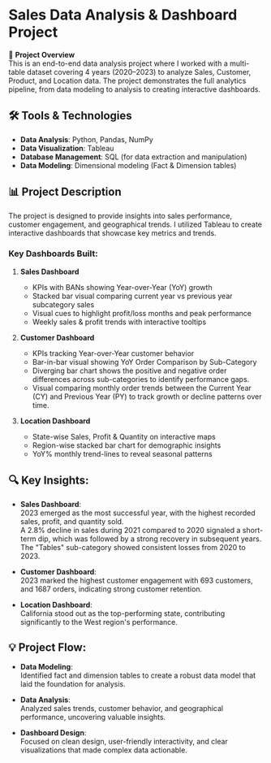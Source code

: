 # Sales Data Analysis & Dashboard Project

🚀 **Project Overview**  
This is an end-to-end data analysis project where I worked with a multi-table dataset covering 4 years (2020–2023) to analyze Sales, Customer, Product, and Location data. The project demonstrates the full analytics pipeline, from data modeling to analysis to creating interactive dashboards.

## 🛠️ Tools & Technologies
- **Data Analysis**: Python, Pandas, NumPy
- **Data Visualization**: Tableau
- **Database Management**: SQL (for data extraction and manipulation)
- **Data Modeling**: Dimensional modeling (Fact & Dimension tables)

## 📊 Project Description
The project is designed to provide insights into sales performance, customer engagement, and geographical trends. I utilized Tableau to create interactive dashboards that showcase key metrics and trends.

### Key Dashboards Built:
1. **Sales Dashboard**
    - KPIs with BANs showing Year-over-Year (YoY) growth
    - Stacked bar visual comparing current year vs previous year subcategory sales
    - Visual cues to highlight profit/loss months and peak performance
    - Weekly sales & profit trends with interactive tooltips
    

2. **Customer Dashboard**
    - KPIs tracking Year-over-Year customer behavior
    - Bar-in-bar visual showing YoY Order Comparison by Sub-Category
    - Diverging bar chart shows the positive and negative order differences across sub-categories to identify performance gaps.
    - Visual comparing monthly order trends between the Current Year (CY) and Previous Year (PY) to track growth or decline patterns over time.

3. **Location Dashboard**
    - State-wise Sales, Profit & Quantity on interactive maps
    - Region-wise stacked bar chart for demographic insights
    - YoY% monthly trend-lines to reveal seasonal patterns

## 🔍 Key Insights:
- **Sales Dashboard**:  
  2023 emerged as the most successful year, with the highest recorded sales, profit, and quantity sold.  
  A 2.8% decline in sales during 2021 compared to 2020 signaled a short-term dip, which was followed by a strong recovery in subsequent years.  
  The "Tables" sub-category showed consistent losses from 2020 to 2023.

- **Customer Dashboard**:  
  2023 marked the highest customer engagement with 693 customers, and 1687 orders, indicating strong customer retention.

- **Location Dashboard**:  
  California stood out as the top-performing state, contributing significantly to the West region's performance.

## 💡 Project Flow:
- **Data Modeling**:  
  Identified fact and dimension tables to create a robust data model that laid the foundation for analysis.

- **Data Analysis**:  
  Analyzed sales trends, customer behavior, and geographical performance, uncovering valuable insights.

- **Dashboard Design**:  
  Focused on clean design, user-friendly interactivity, and clear visualizations that made complex data actionable.
